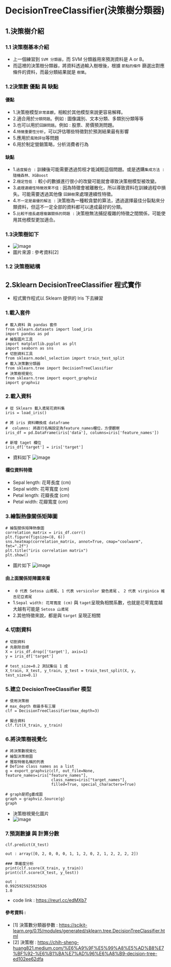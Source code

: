 # DecisionTreeClassifier(決策樹分類器)
## 1.決策樹介紹
### 1.1 決策樹基本介紹
  * 上一個練習到 ```SVM 分類器```，而 SVM 分類器用來預測資料是 A or B。
  * 而這裡的決策樹分類器，將資料透過輸入樹根後，根據 ```節點的條件``` 篩選出對應條件的資料，而最分類結果就是 ```樹葉```。

### 1.2決策數 優點 與 缺點
#### 優點
  * 1.決策樹模型```非常直觀```，相較於其他模型來說更容易解釋。
  * 2.適合用於```分類問題```。例如 : 圖像識別、文本分類、多類別分類等等
  * 3.也可以用於```回歸問題```。例如 : 股票、房價預測問題。
  * 4.```特徵重要性分析```，可以評估哪些特徵對於預測結果最有影響
  * 5.應用於```風險評估```等問題
  * 6.用於制定營銷策略，分析消費者行為
#### 缺點
  * 1.```過度擬合 :``` 訓練後可能需要透過剪枝才能減輕這個問題。或是透購```集成方法 : 隨機森林、XGBoost```
  * 2.```穩定性低 :``` 較小的數據進行很小的改變可能就會導致決策樹模型被改變。
  * 3.```處理連續性特徵效果不佳``` : 因為特徵會被離散化，所以導致資料在訓練過程中損失。可能需要透過其他像 ```回歸樹```來處理連續性特徵。
  * 4.```不一定是最優的解法 :``` 決策樹為一種較貪婪的算法，透過選擇最佳分裂點來分類資料，但這不一定全部的資料都可以達成最好的分類。
  * 5.```比較不擅長處理複雜關係的問題 :``` 決策樹無法捕捉複雜的特徵之間關係，可能使用其他模型更加適合。
    
### 1.3決策樹如下
  * ![image](https://github.com/Ricky7737/DataAnalysisAndLearning/assets/58324475/c20ae8f5-b685-4ef6-9a0e-3f8370123752)
  * 圖片來源 : 參考資料[2]

### 1.2 決策樹結構






## 2.Sklearn DecisionTreeClassifier 程式實作
* 程式實作程式以 Sklearn 提供的 Iris 下去練習
### 1.載入套件
```
# 載入資料 與 pandas 套件
from sklearn.datasets import load_iris
import pandas as pd
# 繪製圖片工具
import matplotlib.pyplot as plt
import seaborn as sns
# 切割資料工具
from sklearn.model_selection import train_test_split
# 載入決策數分類器
from sklearn.tree import DecisionTreeClassifier
# 決策樹視覺化
from sklearn.tree import export_graphviz
import graphviz
```

### 2.載入資料 
```
# 從 Sklearn 載入鳶尾花資料集
iris = load_iris()

# 將 iris 資料轉換成 dataframe
#  columns: 將直行名稱設定為feature_names欄位，方便觀察
iris_df = pd.DataFrame(iris['data'], columns=iris['feature_names'])

# 新增 taget 欄位
iris_df['target'] = iris['target']
```
* 資料如下
![image](https://github.com/Ricky7737/DataAnalysisAndLearning/assets/58324475/d692350a-fa76-4dc9-9ba3-801de49df4a4)

#### 欄位資料特徵
  * Sepal length: 花萼長度 (cm)
  * Sepal width: 花萼寬度 (cm)
  * Petal length: 花瓣長度 (cm)
  * Petal width: 花瓣寬度 (cm)


### 3.繪製熱像關係矩陣圖
```
# 繪製關係矩陣熱像圖
correlation_matrix = iris_df.corr()
plt.figure(figsize=(8, 6))
sns.heatmap(correlation_matrix, annot=True, cmap="coolwarm", fmt=".2f")
plt.title("iris correlation matrix")
plt.show()
```
* 圖片如下
  ![image](https://github.com/Ricky7737/DataAnalysisAndLearning/assets/58324475/cdf89b46-be37-4dac-973f-5afbfd6cb790)

#### 由上面關係矩陣圖來看
  * ``` 0 代表 Setosa 山鳶尾```、```1 代表 versicolor 變色鳶尾``` 、 ```2 代表 virginica 維吉尼亞鳶尾```
  * 1.```Sepal width: 花萼寬度 (cm)``` 與 ```taget```呈現負相關系數，也就是花萼寬度越大越有可能是 ```Setosa 山鳶尾```
  * 2.其他特徵來說，都是與 ```target``` 呈現正相關

### 4.切割資料
```
# 切割資料
# 先刪除目標
X = iris_df.drop(['target'], axis=1)
y = iris_df['target']

# test_size=0.2 測試集佔 1 成
X_train, X_test, y_train, y_test = train_test_split(X, y, test_size=0.1)
```
### 5.建立 DecisionTreeClassifier 模型
```
# 使用決策樹
# max_depth 樹最多有三層
clf = DecisionTreeClassifier(max_depth=3)

# 擬合資料
clf.fit(X_train, y_train)
```

### 6.將決策樹視覺化
```
# 將決策數視覺化
# 繪製決策樹圖
# 獲取特徵名稱的列表
# Define class names as a list
g = export_graphviz(clf, out_file=None, feature_names=iris["feature_names"],
                    class_names=iris["target_names"],
                    filled=True, special_characters=True)                

# graph是把g畫成圖
graph = graphviz.Source(g)
graph
```
* 決策樹視覺化圖片
* ![image](https://github.com/Ricky7737/DataAnalysisAndLearning/assets/58324475/2b32cd16-6606-4262-a325-269b2ba6cd32)

### 7.預測數據 與 計算分數
```
clf.predict(X_test)

out : array([0, 2, 0, 0, 0, 1, 1, 2, 0, 2, 1, 2, 2, 2, 2])

### 準確度分析
print(clf.score(X_train, y_train))
print(clf.score(X_test, y_test))

out :
0.9925925925925926
1.0
```


* code link : https://reurl.cc/edMXb7



#### 參考資料 :
* [1] 決策數分類器參數 : https://scikit-learn.org/0.15/modules/generated/sklearn.tree.DecisionTreeClassifier.html
* [2] 決策樹 : https://chih-sheng-huang821.medium.com/%E6%A9%9F%E5%99%A8%E5%AD%B8%E7%BF%92-%E6%B1%BA%E7%AD%96%E6%A8%B9-decision-tree-ed102ee62dfa
